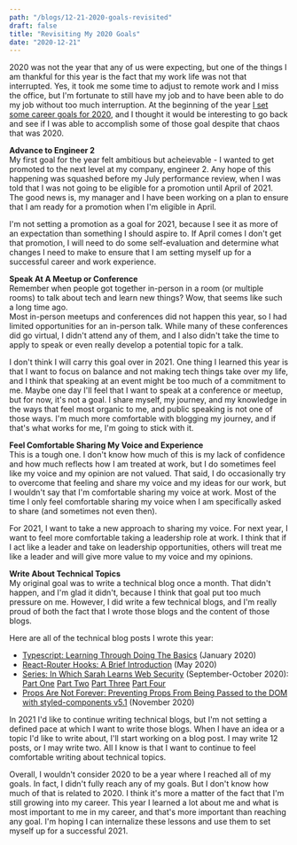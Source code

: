 ```yaml
---
path: "/blogs/12-21-2020-goals-revisited"
draft: false 
title: "Revisiting My 2020 Goals"
date: "2020-12-21"
---
```


2020 was not the year that any of us were expecting, but one of the things I am thankful for this year is the fact that my work life was not that interrupted. Yes, it took me some time to adjust to remote work and I miss the office, but I'm fortunate to still have my job and to have been able to do my job without too much interruption. At the beginning of the year [I set some career goals for 2020](https://www.sarahlkatz.com/blogs/01-06-2020-career-goals), and I thought it would be interesting to go back and see if I was able to accomplish some of those goal despite that chaos that was 2020.

**Advance to Engineer 2**  
My first goal for the year felt ambitious but acheievable - I wanted to get promoted to the next level at my company, engineer 2. Any hope of this happening was squashed before my July performance review, when I was told that I was not going to be eligible for a promotion until April of 2021. The good news is, my manager and I have been working on a plan to ensure that I am ready for a promotion when I'm eligible in April.

I'm not setting a promotion as a goal for 2021, because I see it as more of an expectation than something I should aspire to. If April comes I don't get that promotion, I will need to do some self-evaluation and determine what changes I need to make to ensure that I am setting myself up for a successful career and work experience.

**Speak At A Meetup or Conference**  
Remember when people got together in-person in a room (or multiple rooms) to talk about tech and learn new things? Wow, that seems like such a long time ago.  
Most in-person meetups and conferences did not happen this year, so I had limited opportunities for an in-person talk. While many of these conferences did go virtual, I didn't attend any of them, and I also didn't take the time to apply to speak or even really develop a potential topic for a talk.

I don't think I will carry this goal over in 2021. One thing I learned this year is that I want to focus on balance and not making tech things take over my life, and I think that speaking at an event might be too much of a commitment to me. Maybe one day I'll feel that I want to speak at a conference or meetup, but for now, it's not a goal. I share myself, my journey, and my knowledge in the ways that feel most organic to me, and public speaking is not one of those ways. I'm much more comfortable with blogging my journey, and if that's what works for me, I'm going to stick with it.

**Feel Comfortable Sharing My Voice and Experience**  
This is a tough one. I don't know how much of this is my lack of confidence and how much reflects how I am treated at work, but I do sometimes feel like my voice and my opinion are not valued. That said, I do occasionally try to overcome that feeling and share my voice and my ideas for our work, but I wouldn't say that I'm comfortable sharing my voice at work. Most of the time I only feel comfortable sharing my voice when I am specifically asked to share (and sometimes not even then).

For 2021, I want to take a new approach to sharing my voice. For next year, I want to feel more comfortable taking a leadership role at work. I think that if I act like a leader and take on leadership opportunities, others will treat me like a leader and will give more value to my voice and my opinions.

**Write About Technical Topics**  
My original goal was to write a technical blog once a month. That didn't happen, and I'm glad it didn't, because I think that goal put too much pressure on me. However, I did write a few technical blogs, and I'm really proud of both the fact that I wrote those blogs and the content of those blogs.

Here are all of the technical blog posts I wrote this year:
- [Typescript: Learning Through Doing The Basics](https://dev.to/sarahscode/typescript-learning-through-doing-the-basics-4ga1) (January 2020) 
- [React-Router Hooks: A Brief Introduction](https://dev.to/sarahscode/react-router-hooks-a-brief-introduction-173n) (May 2020) 
- [Series: In Which Sarah Learns Web Security](https://dev.to/sarahscode/series/8717) (September-October 2020): [Part One](https://dev.to/sarahscode/in-which-sarah-learns-web-security-part-one-3ad4) [Part Two](https://dev.to/sarahscode/in-which-sarah-learns-web-security-part-two-input-and-output-5e7a) [Part Three](https://dev.to/sarahscode/in-which-sarah-learns-web-security-part-three-the-most-common-attacks-part-one-cb9) [Part Four](https://dev.to/sarahscode/in-which-sarah-learns-web-security-part-four-the-most-common-attacks-part-two-mp1) 
- [Props Are Not Forever: Preventing Props From Being Passed to the DOM with styled-components v5.1](https://dev.to/sarahscode/props-are-not-forever-preventing-props-from-being-passed-to-the-dom-with-styled-components-v5-1-l47) (November 2020) 

In 2021 I'd like to continue writing technical blogs, but I'm not setting a defined pace at which I want to write those blogs. When I have an idea or a topic I'd like to write about, I'll start working on a blog post. I may write 12 posts, or I may write two. All I know is that I want to continue to feel comfortable writing about technical topics.

Overall, I wouldn't consider 2020 to be a year where I reached all of my goals. In fact, I didn't fully reach any of my goals. But I don't know how much of that is related to 2020. I think it's more a matter of the fact that I'm still growing into my career. This year I learned a lot about me and what is most important to me in my career, and that's more important than reaching any goal. I'm hoping I can internalize these lessons and use them to set myself up for a successful 2021.